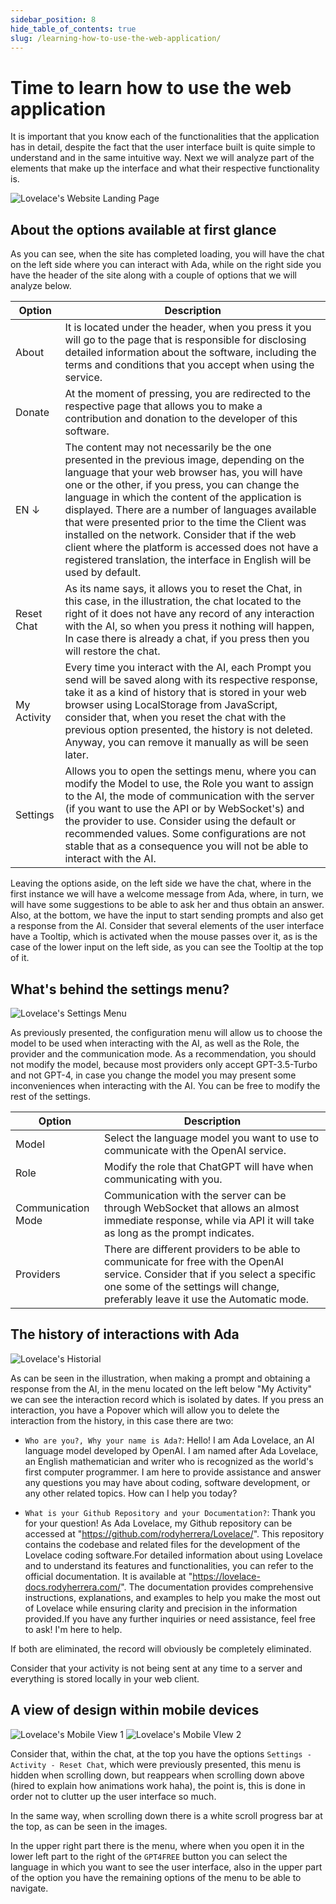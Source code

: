 ```yaml
---
sidebar_position: 8
hide_table_of_contents: true
slug: /learning-how-to-use-the-web-application/
---
```


# Time to learn how to use the web application

It is important that you know each of the functionalities that the application has in detail, despite the fact that the user interface built is quite simple to understand and in the same intuitive way. Next we will analyze part of the elements that make up the interface and what their respective functionality is.

![Lovelace's Website Landing Page](/img/WebApp-Landing.png)

## About the options available at first glance

As you can see, when the site has completed loading, you will have the chat on the left side where you can interact with Ada, while on the right side you have the header of the site along with a couple of options that we will analyze below.

| Option | Description |
| ------ | ------ |
| About | It is located under the header, when you press it you will go to the page that is responsible for disclosing detailed information about the software, including the terms and conditions that you accept when using the service. |
| Donate | At the moment of pressing, you are redirected to the respective page that allows you to make a contribution and donation to the developer of this software. |
| EN ↓ | The content may not necessarily be the one presented in the previous image, depending on the language that your web browser has, you will have one or the other, if you press, you can change the language in which the content of the application is displayed. There are a number of languages ​​available that were presented prior to the time the Client was installed on the network. Consider that if the web client where the platform is accessed does not have a registered translation, the interface in English will be used by default. |
| Reset Chat | As its name says, it allows you to reset the Chat, in this case, in the illustration, the chat located to the right of it does not have any record of any interaction with the AI, so when you press it nothing will happen, In case there is already a chat, if you press then you will restore the chat. |
| My Activity |Every time you interact with the AI, each Prompt you send will be saved along with its respective response, take it as a kind of history that is stored in your web browser using LocalStorage from JavaScript, consider that, when you reset the chat with the previous option presented, the history is not deleted. Anyway, you can remove it manually as will be seen later. |
| Settings | Allows you to open the settings menu, where you can modify the Model to use, the Role you want to assign to the AI, the mode of communication with the server (if you want to use the API or by WebSocket's) and the provider to use. Consider using the default or recommended values. Some configurations are not stable that as a consequence you will not be able to interact with the AI.|

Leaving the options aside, on the left side we have the chat, where in the first instance we will have a welcome message from Ada, where, in turn, we will have some suggestions to be able to ask her and thus obtain an answer. Also, at the bottom, we have the input to start sending prompts and also get a response from the AI. Consider that several elements of the user interface have a Tooltip, which is activated when the mouse passes over it, as is the case of the lower input on the left side, as you can see the Tooltip at the top of it.

## What's behind the settings menu?

![Lovelace's Settings Menu](/img/WebApp-Settings-Menu.png)

As previously presented, the configuration menu will allow us to choose the model to be used when interacting with the AI, as well as the Role, the provider and the communication mode. As a recommendation, you should not modify the model, because most providers only accept GPT-3.5-Turbo and not GPT-4, in case you change the model you may present some inconveniences when interacting with the AI. You can be free to modify the rest of the settings.

| Option | Description |
| ------ | ------ |
| Model | Select the language model you want to use to communicate with the OpenAI service. |
| Role | Modify the role that ChatGPT will have when communicating with you. |
| Communication Mode | Communication with the server can be through WebSocket that allows an almost immediate response, while via API it will take as long as the prompt indicates. |
| Providers | There are different providers to be able to communicate for free with the OpenAI service. Consider that if you select a specific one some of the settings will change, preferably leave it use the Automatic mode. |  

## The history of interactions with Ada

![Lovelace's Historial](/img/WebApp-Historial.png)

As can be seen in the illustration, when making a prompt and obtaining a response from the AI, in the menu located on the left below "My Activity" we can see the interaction record which is isolated by dates. If you press an interaction, you have a Popover which will allow you to delete the interaction from the history, in this case there are two:

- `Who are you?, Why your name is Ada?`:
Hello! I am Ada Lovelace, an AI language model developed by OpenAI. I am named after Ada Lovelace, an English mathematician and writer who is recognized as the world's first computer programmer. I am here to provide assistance and answer any questions you may have about coding, software development, or any other related topics. How can I help you today?


- `What is your Github Repository and your Documentation?`: Thank you for your question! As Ada Lovelace, my Github repository can be accessed at "https://github.com/rodyherrera/Lovelace/". This repository contains the codebase and related files for the development of the Lovelace coding software.For detailed information about using Lovelace and to understand its features and functionalities, you can refer to the official documentation. It is available at "https://lovelace-docs.rodyherrera.com/". The documentation provides comprehensive instructions, explanations, and examples to help you make the most out of Lovelace while ensuring clarity and precision in the information provided.If you have any further inquiries or need assistance, feel free to ask! I'm here to help.

If both are eliminated, the record will obviously be completely eliminated.

Consider that your activity is not being sent at any time to a server and everything is stored locally in your web client.

## A view of design within mobile devices
![Lovelace's Mobile View 1](/img/WebApp-MobileOne.png)
![Lovelace's Mobile VIew 2](/img/WebApp-MobileTwo.png)

Consider that, within the chat, at the top you have the options `Settings - Activity - Reset Chat`, which were previously presented, this menu is hidden when scrolling down, but reappears when scrolling down above (hired to explain how animations work haha), the point is, this is done in order not to clutter up the user interface so much.

In the same way, when scrolling down there is a white scroll progress bar at the top, as can be seen in the images.

In the upper right part there is the menu, where when you open it in the lower left part to the right of the `GPT4FREE` button you can select the language in which you want to see the user interface, also in the upper part of the option you have the remaining options of the menu to be able to navigate.